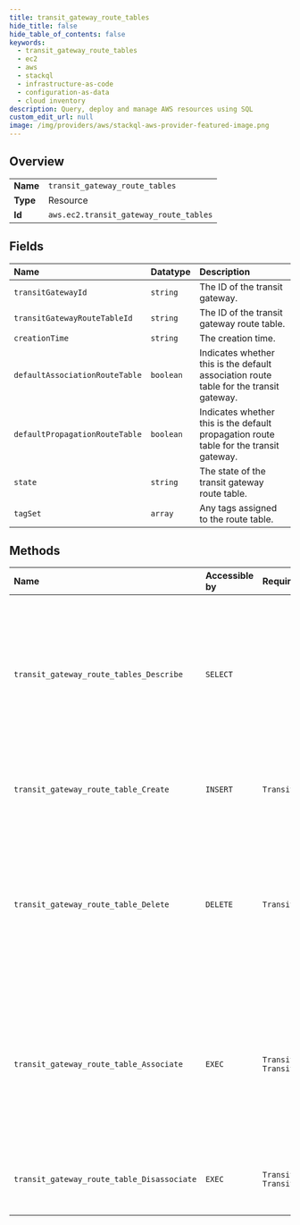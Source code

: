```yaml
---
title: transit_gateway_route_tables
hide_title: false
hide_table_of_contents: false
keywords:
  - transit_gateway_route_tables
  - ec2
  - aws    
  - stackql
  - infrastructure-as-code
  - configuration-as-data
  - cloud inventory
description: Query, deploy and manage AWS resources using SQL
custom_edit_url: null
image: /img/providers/aws/stackql-aws-provider-featured-image.png
---
```

  
    

## Overview
<table><tbody>
<tr><td><b>Name</b></td><td><code>transit_gateway_route_tables</code></td></tr>
<tr><td><b>Type</b></td><td>Resource</td></tr>
<tr><td><b>Id</b></td><td><code>aws.ec2.transit_gateway_route_tables</code></td></tr>
</tbody></table>

## Fields
| Name | Datatype | Description |
|:-----|:---------|:------------|
| `transitGatewayId` | `string` | The ID of the transit gateway. |
| `transitGatewayRouteTableId` | `string` | The ID of the transit gateway route table. |
| `creationTime` | `string` | The creation time. |
| `defaultAssociationRouteTable` | `boolean` | Indicates whether this is the default association route table for the transit gateway. |
| `defaultPropagationRouteTable` | `boolean` | Indicates whether this is the default propagation route table for the transit gateway. |
| `state` | `string` | The state of the transit gateway route table. |
| `tagSet` | `array` | Any tags assigned to the route table. |
## Methods
| Name | Accessible by | Required Params | Description |
|:-----|:--------------|:----------------|:------------|
| `transit_gateway_route_tables_Describe` | `SELECT` |  | Describes one or more transit gateway route tables. By default, all transit gateway route tables are described. Alternatively, you can filter the results. |
| `transit_gateway_route_table_Create` | `INSERT` | `TransitGatewayId` | Creates a route table for the specified transit gateway. |
| `transit_gateway_route_table_Delete` | `DELETE` | `TransitGatewayRouteTableId` | Deletes the specified transit gateway route table. You must disassociate the route table from any transit gateway route tables before you can delete it. |
| `transit_gateway_route_table_Associate` | `EXEC` | `TransitGatewayAttachmentId, TransitGatewayRouteTableId` | Associates the specified attachment with the specified transit gateway route table. You can associate only one route table with an attachment. |
| `transit_gateway_route_table_Disassociate` | `EXEC` | `TransitGatewayAttachmentId, TransitGatewayRouteTableId` | Disassociates a resource attachment from a transit gateway route table. |
